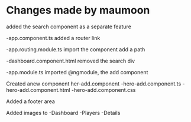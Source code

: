 # Changes made by maumoon

added the search component as a separate feature

-app.component.ts
added a router link

-app.routing.module.ts
import the component
add a path

-dashboard.component.html
removed the search div <hero-search>

-app.module.ts
imported @ngmodule, the add component

Created anew component her-add.component
-hero-add.component.ts
-hero-add.component.html
-hero-add.component.css

Added a footer area
 

Added images to
-Dashboard
-Players
-Details



